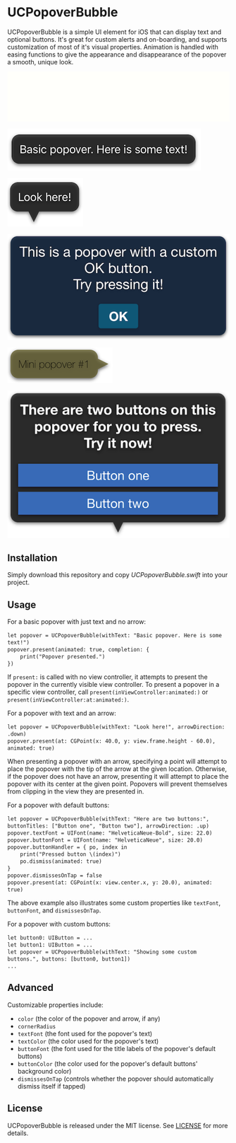 # UCPopoverBubble

UCPopoverBubble is a simple UI element for iOS that can display text and optional buttons. It's great for custom alerts and on-boarding, and supports customization of most of it's visual properties. Animation is handled with easing functions to give the appearance and disappearance of the popover a smooth, unique look.

![](https://github.com/madebyuppercut/UCPopoverBubble/blob/master/Samples/popovers.gif "Popover animations")

![](https://github.com/madebyuppercut/UCPopoverBubble/blob/master/Samples/popover1.png "Basic popover")

![](https://github.com/madebyuppercut/UCPopoverBubble/blob/master/Samples/popover2.png "Popover with arrow")

![](https://github.com/madebyuppercut/UCPopoverBubble/blob/master/Samples/popover3.png "Popover with OK button")

![](https://github.com/madebyuppercut/UCPopoverBubble/blob/master/Samples/popover4.png "Small popover with arrow")

![](https://github.com/madebyuppercut/UCPopoverBubble/blob/master/Samples/popover5.png "Popover with two default buttons")

## Installation
Simply download this repository and copy _UCPopoverBubble.swift_ into your project.

## Usage
For a basic popover with just text and no arrow:
```
let popover = UCPopoverBubble(withText: "Basic popover. Here is some text!")
popover.present(animated: true, completion: {
    print("Popover presented.")
})
```

If `present:` is called with no view controller, it attempts to present the popover in the currently visible view controller. To present a popover in a specific view controller, call `present(inViewController:animated:)` or `present(inViewController:at:animated:)`.

For a popover with text and an arrow:
```
let popover = UCPopoverBubble(withText: "Look here!", arrowDirection: .down)
popover.present(at: CGPoint(x: 40.0, y: view.frame.height - 60.0), animated: true)
```

When presenting a popover with an arrow, specifying a point will attempt to place the popover with the tip of the arrow at the given location. Otherwise, if the popover does not have an arrow, presenting it will attempt to place the popover with its center at the given point. Popovers will  prevent themselves from clipping in the view they are presented in.

For a popover with default buttons:
```
let popover = UCPopoverBubble(withText: "Here are two buttons:", buttonTitles: ["Button one", "Button two"], arrowDirection: .up)
popover.textFont = UIFont(name: "HelveticaNeue-Bold", size: 22.0)
popover.buttonFont = UIFont(name: "HelveticaNeue", size: 20.0)
popover.buttonHandler = { po, index in
    print("Pressed button \(index)")
    po.dismiss(animated: true)
}
popover.dismissesOnTap = false
popover.present(at: CGPoint(x: view.center.x, y: 20.0), animated: true)
```

The above example also illustrates some custom properties like `textFont`, `buttonFont`, and `dismissesOnTap`.

For a popover with custom buttons:
```
let button0: UIButton = ...
let button1: UIButton = ...
let popover = UCPopoverBubble(withText: "Showing some custom buttons.", buttons: [button0, button1])
...
```

## Advanced
Customizable properties include:
- `color` (the color of the popover and arrow, if any)
- `cornerRadius`
- `textFont` (the font used for the popover's text)
- `textColor` (the color used for the popover's text)
- `buttonFont` (the font used for the title labels of the popover's default buttons)
- `buttonColor` (the color used for the popover's default buttons' background color)
- `dismissesOnTap` (controls whether the popover should automatically dismiss itself if tapped)

## License
UCPopoverBubble is released under the MIT license. See [LICENSE](https://github.com/madebyuppercut/UCPopoverBubble/blob/master/LICENSE.txt) for more details.

